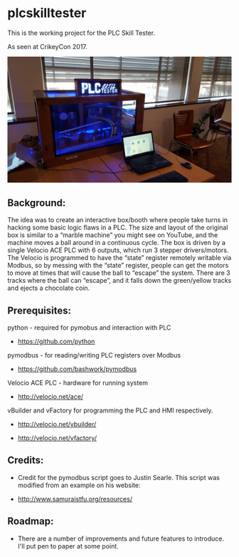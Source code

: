 # plcskilltester
This is the working project for the PLC Skill Tester.

As seen at CrikeyCon 2017.

![The PLC Skill Tester at CrikeyCon](/media/crikeycon.jpg?raw=true "PLC Skill Tester")

Background:
------

The idea was to create an interactive box/booth where people take turns in hacking some basic logic flaws in a PLC. The size and layout of the original box is similar to a “marble machine” you might see on YouTube, and the machine moves a ball around in a continuous cycle.
The box is driven by a single Velocio ACE PLC with 6 outputs, which run 3 stepper drivers/motors. The Velocio is programmed to have the “state” register remotely writable via Modbus, so by messing with the “state” register, people can get the motors to move at times that will cause the ball to “escape” the system.
There are 3 tracks where the ball can “escape”, and it falls down the green/yellow tracks and ejects a chocolate coin.


Prerequisites:
------

python - required for pymobus and interaction with PLC
  
* https://github.com/python

pymodbus - for reading/writing PLC registers over Modbus
  
* https://github.com/bashwork/pymodbus
 
Velocio ACE PLC - hardware for running system
  
* http://velocio.net/ace/
  
vBuilder and vFactory for programming the PLC and HMI respectively.
  
* http://velocio.net/vbuilder/
  
* http://velocio.net/vfactory/
  
  
Credits:
------
 
* Credit for the pymodbus script goes to Justin Searle. This script was modified from an example on his website:

* http://www.samuraistfu.org/resources/
  
  
Roadmap:
------

* There are a number of improvements and future features to introduce. I'll put pen to paper at some point.
